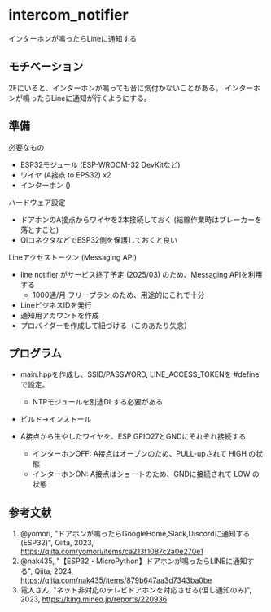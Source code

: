 # intercom_notifier
インターホンが鳴ったらLineに通知する

## モチベーション
2Fにいると、インターホンが鳴っても音に気付かないことがある。
インターホンが鳴ったらLineに通知が行くようにする。

## 準備
必要なもの
- ESP32モジュール (ESP-WROOM-32 DevKitなど)
- ワイヤ (A接点 to EPS32) x2
- インターホン ()

ハードウェア設定
- ドアホンのA接点からワイヤを2本接続しておく (結線作業時はブレーカーを落とすこと)
- QiコネクタなどでESP32側を保護しておくと良い

Lineアクセストークン (Messaging API)
- line notifier がサービス終了予定 (2025/03) のため、Messaging APIを利用する
  - 1000通/月 フリープラン のため、用途的にこれで十分
- LineビジネスIDを発行
- 通知用アカウントを作成
- プロバイダーを作成して紐づける（このあたり失念）

## プログラム
- main.hppを作成し、SSID/PASSWORD, LINE_ACCESS_TOKENを #define で設定。
  - NTPモジュールを別途DLする必要がある
- ビルド→インストール

- A接点から生やしたワイヤを、ESP GPIO27とGNDにそれぞれ接続する
  - インターホンOFF: A接点はオープンのため、PULL-upされて HIGH の状態
  - インターホンON: A接点はショートのため、GNDに接続されて LOW の状態

## 参考文献

1. @yomori, "ドアホンが鳴ったらGoogleHome,Slack,Discordに通知する (ESP32)", Qiita, 2023,
https://qiita.com/yomori/items/ca213f1087c2a0e270e1
2. @nak435, "【ESP32・MicroPython】ドアホンが鳴ったらLINEに通知する", Qiita, 2024,
https://qiita.com/nak435/items/879b647aa3d7343ba0be
3. 電人さん, "ネット非対応のテレビドアホンを対応させる(但し通知のみ)", 2023, https://king.mineo.jp/reports/220936